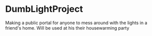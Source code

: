 # DumbLightProject
Making a public portal for anyone to mess around with the lights in a friend's home. Will be used at his their housewarming party
